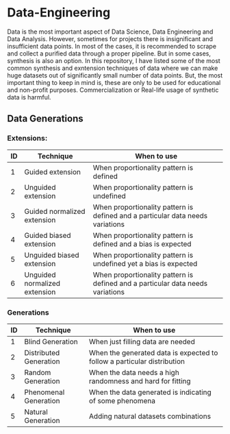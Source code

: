 # Data-Engineering

Data is the most important aspect of Data Science, Data Engineering and Data Analysis. However, sometimes for projects there is insignificant and insufficient data points. In most of the cases, it is recommended to scrape and collect a purified data through a proper pipeline. But in some cases, synthesis is also an option. In this repository, I have listed some of the most common synthesis and exntension techniques of data where we can make huge datasets out of significantly small number of data points. But, the most important thing to keep in mind is, these are only to be used for educational and non-profit purposes. Commercialization or Real-life usage of synthetic data is harmful. 

## Data Generations

### Extensions:

| ID | Technique | When to use |
|--------|-----------|-------------|
| 1 | Guided extension | When proportionality pattern is defined |
| 2 | Unguided extension | When proportionality pattern is undefined |
| 3 | Guided normalized extension | When proportionality pattern is defined and a particular data needs variations |
| 4 | Guided biased extension | When proportionality pattern is defined and a bias is expected |
| 5 | Unguided biased extension | When proportionality pattern is undefined  yet a bias is expected |
| 6 | Unguided normalized extension | When proportionality pattern is defined and a particular data needs variations |

### Generations

| ID | Technique | When to use |
|----|-----------|-------------|
| 1 | Blind Generation | When just filling data are needed |
| 2 | Distributed Generation | When the generated data is expected to follow a particular distribution |
| 3 | Random Generation | When the data needs a high randomness and hard for fitting |
| 4 | Phenomenal Generation | When the data generated is indicating of some phenomena |
| 5 | Natural Generation | Adding natural datasets combinations |
